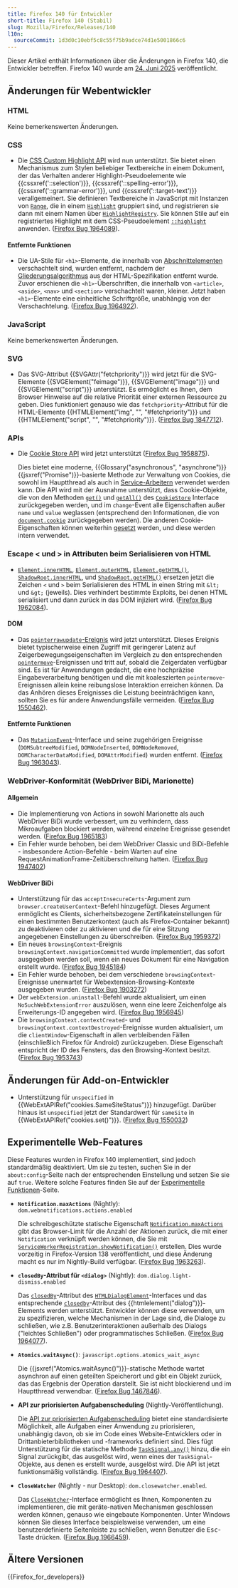 ```yaml
---
title: Firefox 140 für Entwickler
short-title: Firefox 140 (Stabil)
slug: Mozilla/Firefox/Releases/140
l10n:
  sourceCommit: 1d3d0c10ebf5c8c55f75b9adce74d1e5001866c6
---
```


Dieser Artikel enthält Informationen über die Änderungen in Firefox 140, die Entwickler betreffen. Firefox 140 wurde am [24. Juni 2025](https://whattrainisitnow.com/release/?version=140) veröffentlicht.

## Änderungen für Webentwickler

### HTML

Keine bemerkenswerten Änderungen.

### CSS

- Die [CSS Custom Highlight API](/de/docs/Web/API/CSS_Custom_Highlight_API) wird nun unterstützt. Sie bietet einen Mechanismus zum Stylen beliebiger Textbereiche in einem Dokument, der das Verhalten anderer Highlight-Pseudoelemente wie {{cssxref('::selection')}}, {{cssxref('::spelling-error')}}, {{cssxref('::grammar-error')}}, und {{cssxref('::target-text')}} verallgemeinert.
  Sie definieren Textbereiche in JavaScript mit Instanzen von [`Range`](/de/docs/Web/API/Range), die in einem [`Highlight`](/de/docs/Web/API/Highlight) gruppiert sind, und registrieren sie dann mit einem Namen über [`HighlightRegistry`](/de/docs/Web/API/HighlightRegistry).
  Sie können Stile auf ein registriertes Highlight mit dem CSS-Pseudoelement [`::highlight`](/de/docs/Web/CSS/::highlight) anwenden. ([Firefox Bug 1964089](https://bugzil.la/1964089)).

#### Entfernte Funktionen

- Die UA-Stile für `<h1>`-Elemente, die innerhalb von [Abschnittelementen](/de/docs/Web/HTML/Guides/Content_categories#sectioning_content) verschachtelt sind, wurden entfernt, nachdem der [Gliederungsalgorithmus](https://github.com/whatwg/html/pull/7829) aus der HTML-Spezifikation entfernt wurde. Zuvor erschienen die `<h1>`-Überschriften, die innerhalb von `<article>`, `<aside>`, `<nav>` und `<section>` verschachtelt waren, kleiner. Jetzt haben `<h1>`-Elemente eine einheitliche Schriftgröße, unabhängig von der Verschachtelung. ([Firefox Bug 1964922](https://bugzil.la/1964922)).

### JavaScript

Keine bemerkenswerten Änderungen.

### SVG

- Das SVG-Attribut {{SVGAttr("fetchpriority")}} wird jetzt für die SVG-Elemente {{SVGElement("feimage")}}, {{SVGElement("image")}} und {{SVGElement("script")}} unterstützt. Es ermöglicht es Ihnen, dem Browser Hinweise auf die relative Priorität einer externen Ressource zu geben. Dies funktioniert genauso wie das `fetchpriority`-Attribut für die HTML-Elemente {{HTMLElement("img", "", "#fetchpriority")}} und {{HTMLElement("script", "", "#fetchpriority")}}. ([Firefox Bug 1847712](https://bugzil.la/1847712)).

### APIs

- Die [Cookie Store API](/de/docs/Web/API/Cookie_Store_API) wird jetzt unterstützt ([Firefox Bug 1958875](https://bugzil.la/1958875)).

  Dies bietet eine moderne, {{Glossary("asynchronous", "asynchrone")}} {{jsxref("Promise")}}-basierte Methode zur Verwaltung von Cookies, die sowohl im Hauptthread als auch in [Service-Arbeitern](/de/docs/Web/API/Service_Worker_API) verwendet werden kann.
  Die API wird mit der Ausnahme unterstützt, dass Cookie-Objekte, die von den Methoden [`get()`](/de/docs/Web/API/CookieStore/get) und [`getAll()`](/de/docs/Web/API/CookieStore/getAll) des [`CookieStore`](/de/docs/Web/API/CookieStore) Interface zurückgegeben werden, und im `change`-Event alle Eigenschaften außer `name` und `value` weglassen (entsprechend den Informationen, die von [`document.cookie`](/de/docs/Web/API/Document/cookie) zurückgegeben werden). Die anderen Cookie-Eigenschaften können weiterhin [gesetzt](/de/docs/Web/API/CookieStore/set) werden, und diese werden intern verwendet.

### Escape < und > in Attributen beim Serialisieren von HTML

- [`Element.innerHTML`](/de/docs/Web/API/Element/innerHTML), [`Element.outerHTML`](/de/docs/Web/API/Element/outerHTML), [`Element.getHTML()`](/de/docs/Web/API/Element/getHTML), [`ShadowRoot.innerHTML`](/de/docs/Web/API/ShadowRoot/innerHTML), und [`ShadowRoot.getHTML()`](/de/docs/Web/API/ShadowRoot/getHTML) ersetzen jetzt die Zeichen `<` und `>` beim Serialisieren des HTML in einen String mit `&lt;` und `&gt;` (jeweils). Dies verhindert bestimmte Exploits, bei denen HTML serialisiert und dann zurück in das DOM injiziert wird.
  ([Firefox Bug 1962084](https://bugzil.la/1962084)).

#### DOM

- Das [`pointerrawupdate`-Ereignis](/de/docs/Web/API/Element/pointerrawupdate_event) wird jetzt unterstützt.
  Dieses Ereignis bietet typischerweise einen Zugriff mit geringerer Latenz auf Zeigerbewegungseigenschaften im Vergleich zu den entsprechenden [`pointermove`](/de/docs/Web/API/Element/pointermove_event)-Ereignissen und tritt auf, sobald die Zeigerdaten verfügbar sind.
  Es ist für Anwendungen gedacht, die eine hochpräzise Eingabeverarbeitung benötigen und die mit koaleszierten `pointermove`-Ereignissen allein keine reibungslose Interaktion erreichen können.
  Da das Anhören dieses Ereignisses die Leistung beeinträchtigen kann, sollten Sie es für andere Anwendungsfälle vermeiden.
  ([Firefox Bug 1550462](https://bugzil.la/1550462)).

#### Entfernte Funktionen

- Das [`MutationEvent`](/de/docs/Web/API/MutationEvent)-Interface und seine zugehörigen Ereignisse (`DOMSubtreeModified`, `DOMNodeInserted`, `DOMNodeRemoved`, `DOMCharacterDataModified`, `DOMAttrModified`) wurden entfernt. ([Firefox Bug 1963043](https://bugzil.la/1963043)).

### WebDriver-Konformität (WebDriver BiDi, Marionette)

#### Allgemein

- Die Implementierung von Actions in sowohl Marionette als auch WebDriver BiDi wurde verbessert, um zu verhindern, dass Mikroaufgaben blockiert werden, während einzelne Ereignisse gesendet werden. ([Firefox Bug 1965183](https://bugzil.la/1965183))
- Ein Fehler wurde behoben, bei dem WebDriver Classic und BiDi-Befehle - insbesondere Action-Befehle - beim Warten auf eine RequestAnimationFrame-Zeitüberschreitung hatten. ([Firefox Bug 1947402](https://bugzil.la/1947402))

#### WebDriver BiDi

- Unterstützung für das `acceptInsecureCerts`-Argument zum `browser.createUserContext`-Befehl hinzugefügt. Dieses Argument ermöglicht es Clients, sicherheitsbezogene Zertifikateinstellungen für einen bestimmten Benutzerkontext (auch als Firefox-Container bekannt) zu deaktivieren oder zu aktivieren und die für eine Sitzung angegebenen Einstellungen zu überschreiben. ([Firefox Bug 1959372](https://bugzil.la/1959372))
- Ein neues `browsingContext`-Ereignis `browsingContext.navigationCommitted` wurde implementiert, das sofort ausgegeben werden soll, wenn ein neues Dokument für eine Navigation erstellt wurde. ([Firefox Bug 1945184](https://bugzil.la/1945184))
- Ein Fehler wurde behoben, bei dem verschiedene `browsingContext`-Ereignisse unerwartet für Webextension-Browsing-Kontexte ausgegeben wurden. ([Firefox Bug 1903272](https://bugzil.la/1903272))
- Der `webExtension.uninstall`-Befehl wurde aktualisiert, um einen `NoSuchWebExtensionError` auszulösen, wenn eine leere Zeichenfolge als Erweiterungs-ID angegeben wird. ([Firefox Bug 1956945](https://bugzil.la/1956945))
- Die `browsingContext.contextCreated`- und `browsingContext.contextDestroyed`-Ereignisse wurden aktualisiert, um die `clientWindow`-Eigenschaft in allen verbleibenden Fällen (einschließlich Firefox für Android) zurückzugeben. Diese Eigenschaft entspricht der ID des Fensters, das den Browsing-Kontext besitzt. ([Firefox Bug 1953743](https://bugzil.la/1953743))

## Änderungen für Add-on-Entwickler

- Unterstützung für `unspecified` in {{WebExtAPIRef("cookies.SameSiteStatus")}} hinzugefügt. Darüber hinaus ist `unspecified` jetzt der Standardwert für `sameSite` in {{WebExtAPIRef("cookies.set()")}}. ([Firefox Bug 1550032](https://bugzil.la/1550032))

## Experimentelle Web-Features

Diese Features wurden in Firefox 140 implementiert, sind jedoch standardmäßig deaktiviert. Um sie zu testen, suchen Sie in der `about:config`-Seite nach der entsprechenden Einstellung und setzen Sie sie auf `true`. Weitere solche Features finden Sie auf der [Experimentelle Funktionen](/de/docs/Mozilla/Firefox/Experimental_features)-Seite.

- **`Notification.maxActions`** (Nightly): `dom.webnotifications.actions.enabled`

  Die schreibgeschützte statische Eigenschaft [`Notification.maxActions`](/de/docs/Web/API/Notification/maxActions_static) gibt das Browser-Limit für die Anzahl der Aktionen zurück, die mit einer `Notification` verknüpft werden können, die Sie mit [`ServiceWorkerRegistration.showNotification()`](/de/docs/Web/API/ServiceWorkerRegistration/showNotification) erstellen.
  Dies wurde vorzeitig in Firefox-Version 138 veröffentlicht, und diese Änderung macht es nur im Nightly-Build verfügbar. ([Firefox Bug 1963263](https://bugzil.la/1963263)).

- **`closedBy`-Attribut für `<dialog>`** (Nightly): `dom.dialog.light-dismiss.enabled`

  Das [`closedBy`](/de/docs/Web/API/HTMLDialogElement/closedBy)-Attribut des [`HTMLDialogElement`](/de/docs/Web/API/HTMLDialogElement)-Interfaces und das entsprechende [`closedby`](/de/docs/Web/HTML/Reference/Elements/dialog#closedby)-Attribut des {{htmlelement("dialog")}}-Elements werden unterstützt.
  Entwickler können diese verwenden, um zu spezifizieren, welche Mechanismen in der Lage sind, die Dialoge zu schließen, wie z.B. Benutzerinteraktionen außerhalb des Dialogs ("leichtes Schließen") oder programmatisches Schließen.
  ([Firefox Bug 1964077](https://bugzil.la/1964077)).

- **`Atomics.waitAsync()`**: `javascript.options.atomics_wait_async`

  Die {{jsxref("Atomics.waitAsync()")}}-statische Methode wartet asynchron auf einen geteilten Speicherort und gibt ein Objekt zurück, das das Ergebnis der Operation darstellt.
  Sie ist nicht blockierend und im Hauptthread verwendbar.
  ([Firefox Bug 1467846](https://bugzil.la/1467846)).

- **API zur priorisierten Aufgabenscheduling** (Nightly-Veröffentlichung).

  Die [API zur priorisierten Aufgabenscheduling](/de/docs/Web/API/Prioritized_Task_Scheduling_API) bietet eine standardisierte Möglichkeit, alle Aufgaben einer Anwendung zu priorisieren, unabhängig davon, ob sie im Code eines Website-Entwicklers oder in Drittanbieterbibliotheken und -frameworks definiert sind.
  Dies fügt Unterstützung für die statische Methode [`TaskSignal.any()`](/de/docs/Web/API/TaskSignal/any_static) hinzu, die ein Signal zurückgibt, das ausgelöst wird, wenn eines der `TaskSignal`-Objekte, aus denen es erstellt wurde, ausgelöst wird.
  Die API ist jetzt funktionsmäßig vollständig.
  ([Firefox Bug 1964407](https://bugzil.la/1964407)).

- **`CloseWatcher`** (Nightly - nur Desktop): `dom.closewatcher.enabled`.

  Das [`CloseWatcher`](/de/docs/Web/API/CloseWatcher)-Interface ermöglicht es Ihnen, Komponenten zu implementieren, die mit geräte-nativen Mechanismen geschlossen werden können, genauso wie eingebaute Komponenten. Unter Windows können Sie dieses Interface beispielsweise verwenden, um eine benutzerdefinierte Seitenleiste zu schließen, wenn Benutzer die <kbd>Esc</kbd>-Taste drücken. ([Firefox Bug 1966459](https://bugzil.la/1966459)).

## Ältere Versionen

{{Firefox_for_developers}}
